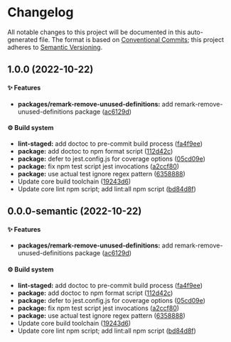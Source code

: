 # Changelog

All notable changes to this project will be documented in this auto-generated
file. The format is based on [Conventional Commits][9]; this project adheres to
[Semantic Versioning][10].

## 1.0.0 (2022-10-22)

#### ✨ Features

- **packages/remark-remove-unused-definitions:** add
  remark-remove-unused-definitions package ([ac6129d][1])

#### ⚙️ Build system

- **lint-staged:** add doctoc to pre-commit build process ([fa4f9ee][2])
- **package:** add doctoc to npm format script ([112d42c][3])
- **package:** defer to jest.config.js for coverage options ([05cd09e][4])
- **package:** fix npm test script jest invocations ([a2ccf80][5])
- **package:** use actual test ignore regex pattern ([6358888][6])
- Update core build toolchain ([19243d6][7])
- Update core lint npm script; add lint:all npm script ([bd84d8f][8])

## 0.0.0-semantic (2022-10-22)

#### ✨ Features

- **packages/remark-remove-unused-definitions:** add
  remark-remove-unused-definitions package ([ac6129d][1])

#### ⚙️ Build system

- **lint-staged:** add doctoc to pre-commit build process ([fa4f9ee][2])
- **package:** add doctoc to npm format script ([112d42c][3])
- **package:** defer to jest.config.js for coverage options ([05cd09e][4])
- **package:** fix npm test script jest invocations ([a2ccf80][5])
- **package:** use actual test ignore regex pattern ([6358888][6])
- Update core build toolchain ([19243d6][7])
- Update core lint npm script; add lint:all npm script ([bd84d8f][8])

[1]:
  https://github.com/Xunnamius/unified-utils/commit/ac6129ddbbc8f2dda3c96047a8e6e8f182d53b8a
[2]:
  https://github.com/Xunnamius/unified-utils/commit/fa4f9ee3f9cd922875cf077f6d8b74105f0ba55e
[3]:
  https://github.com/Xunnamius/unified-utils/commit/112d42c6999f758ff618f4e116eb7cf38c09f77c
[4]:
  https://github.com/Xunnamius/unified-utils/commit/05cd09e0cf13f18fa56f6156516bcf546b1238e6
[5]:
  https://github.com/Xunnamius/unified-utils/commit/a2ccf801276c84e54d3fc1afaad574f78408d86f
[6]:
  https://github.com/Xunnamius/unified-utils/commit/63588887a7377f3ee7488b19c87f1f2bf1faa811
[7]:
  https://github.com/Xunnamius/unified-utils/commit/19243d623ba14cfd629c5e4632e6a75de508592b
[8]:
  https://github.com/Xunnamius/unified-utils/commit/bd84d8fc1fb5c4d1828a16a47214a6730f34899a
[9]: https://conventionalcommits.org
[10]: https://semver.org
